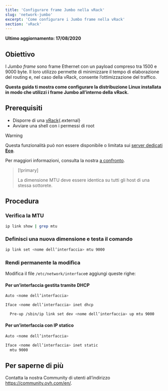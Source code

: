```yaml
---
title: 'Configurare frame Jumbo nella vRack'
slug: 'network-jumbo'
excerpt: 'Come configurare i Jumbo frame nella vRack'
section: 'vRack'
---
```


**Ultimo aggiornamento: 17/08/2020**

## Obiettivo

I *Jumbo frame* sono frame Ethernet con un payload compreso tra 1500 e 9000 byte. Il loro utilizzo permette di minimizzare il tempo di elaborazione del routing e, nel caso della vRack, consente l’ottimizzazione del traffico.

**Questa guida ti mostra come configurare la distribuzione Linux installata in modo che utilizzi i frame Jumbo all’interno della vRack.**

## Prerequisiti

- Disporre di una [vRack](https://www.ovh.it/soluzioni/vrack/){.external}
- Avviare una shell con i permessi di root

> [!warning]
> Questa funzionalità può non essere disponibile o limitata sui [server dedicati **Eco**](https://eco.ovhcloud.com/it/about/).
>
> Per maggiori informazioni, consulta la nostra [a confronto](https://eco.ovhcloud.com/it/compare/).

> [!primary]
>
> La dimensione MTU deve essere identica su tutti gli host di una stessa sottorete. 
>

## Procedura

### Verifica la MTU

```sh
ip link show | grep mtu
```

### Definisci una nuova dimensione e testa il comando

```sh
ip link set <nome dell’interfaccia> mtu 9000
```

### Rendi permanente la modifica 

Modifica il file `/etc/network/interface`e aggiungi queste righe:

#### Per un’interfaccia gestita tramite DHCP

```sh
Auto <nome dell’interfaccia>

Iface <nome dell’interfaccia> inet dhcp

  Pre-up /sbin/ip link set dev <nome dell’interfaccia> up mtu 9000
```

#### Per un’interfaccia con IP statico

```sh
Auto <nome dell’interfaccia>

Iface <nome dell’interfaccia> inet static
  mtu 9000
```

## Per saperne di più

Contatta la nostra Community di utenti all’indirizzo <https://community.ovh.com/en/>.
